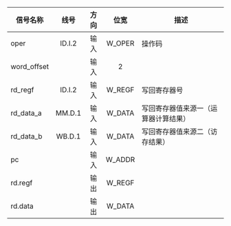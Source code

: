 | 信号名称    |  线号  | 方向 |  位宽  | 描述                                 |
| ----------- | :----: | :--: | :----: | ------------------------------------ |
| oper        | ID.I.2 | 输入 | W_OPER | 操作码                               |
| word_offset |        | 输入 |   2    |                                      |
| rd_regf     | ID.I.2 | 输入 | W_REGF | 写回寄存器号                         |
| rd_data_a   | MM.D.1 | 输入 | W_DATA | 写回寄存器值来源一（运算器计算结果） |
| rd_data_b   | WB.D.1 | 输入 | W_DATA | 写回寄存器值来源二（访存结果）       |
| pc          |        | 输入 | W_ADDR |                                      |
| rd.regf     |        | 输出 | W_REGF |                                      |
| rd.data     |        | 输出 | W_DATA |                                      |

